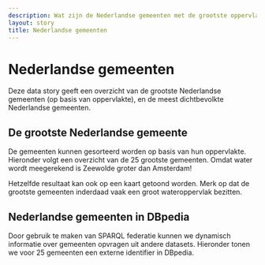 ```yaml
---
description: Wat zijn de Nederlandse gemeenten met de grootste oppervlakte?  En welke gemeenten hebben de meeste inwoners?
layout: story
title: Nederlandse gemeenten
---
```


<h1>Nederlandse gemeenten</h1>

<p>Deze data story geeft een overzicht van de grootste Nederlandse gemeenten (op basis van oppervlakte), en de meest dichtbevolkte Nederlandse gemeenten.</p>

<h2>De grootste Nederlandse gemeente</h2>

<p>De gemeenten kunnen gesorteerd worden op basis van hun oppervlakte.  Hieronder volgt een overzicht van de 25 grootste gemeenten.  Omdat water wordt meegerekend is Zeewolde groter dan Amsterdam!</p>

<query data-endpoint="https://data.pdok.nl/sparql"
       data-query-ref="grootste-gemeente.rq"
       data-output="gchart"
       data-config="http://0.0.0.0:4000/stories/gemeente/#query=prefix%20bag%3A%20%3Chttp%3A%2F%2Fbag.basisregistraties.overheid.nl%2Fdef%2Fbag%23%3E%0Aprefix%20begrip%3A%20%3Chttp%3A%2F%2Fbag.basisregistraties.overheid.nl%2Fid%2Fbegrip%2F%3E%0Aprefix%20geo%3A%20%3Chttp%3A%2F%2Fwww.opengis.net%2Font%2Fgeosparql%23%3E%0Aprefix%20geof%3A%20%3Chttp%3A%2F%2Fwww.opengis.net%2Fdef%2Ffunction%2Fgeosparql%2F%3E%0Aprefix%20rdfs%3A%20%3Chttp%3A%2F%2Fwww.w3.org%2F2000%2F01%2Frdf-schema%23%3E%0Aprefix%20uom%3A%20%3Chttp%3A%2F%2Fwww.opengis.net%2Fdef%2Fuom%2FOGC%2F1.0%2F%3E%0Aselect%20%3FgemeenteOppervlakte%20%3FgemeenteNaam%20%7B%0A%20%20%7B%0A%20%20%20%20select%20*%20%7B%0A%20%20%20%20%20%20%3Fgemeente%20bag%3AnaamWoonplaats%20%3FgemeenteNaam%20%3B%0A%20%20%20%20%20%20%20%20%20%20%20%20%20%20%20%20bag%3Astatus%20begrip%3AWoonplaatsAangewezen%20%3B%0A%20%20%20%20%20%20%20%20%20%20%20%20%20%20%20%20geo%3AhasGeometry%2Fgeo%3AasWKT%20%3FgemeenteWkt%20.%0A%20%20%20%20%20%20filter%20not%20exists%20%7B%0A%20%20%20%20%20%20%20%20%3Fgemeente%20rdfs%3AisDefinedBy%2Fbag%3AeindGeldigheid%20%3Feind%20%20.%0A%20%20%20%20%20%20%7D%0A%20%20%20%20%7D%0A%20%20%7D%0A%20%20bind(geof%3Aenvelope(%3FgemeenteWkt)%20as%20%3FgemeenteBoundingBox)%0A%20%20bind('%5EPOLYGON%5C%5Cs%5C%5C(%5C%5C((%5B0-9%5D*%5C%5C.%5B0-9%5D*)%5C%5Cs(%5B0-9%5D*%5C%5C.%5B0-9%5D*)%5C%5C%2C%5C%5Cs(%5B0-9%5D*%5C%5C.%5B0-9%5D*)%5C%5Cs(%5B0-9%5D*%5C%5C.%5B0-9%5D*)%5C%5C%2C%5C%5Cs(%5B0-9%5D*%5C%5C.%5B0-9%5D*)%5C%5Cs(%5B0-9%5D*%5C%5C.%5B0-9%5D*)%5C%5C%2C%5C%5Cs(%5B0-9%5D*%5C%5C.%5B0-9%5D*)%5C%5Cs(%5B0-9%5D*%5C%5C.%5B0-9%5D*).*%5C%5C)%5C%5C)%24'%20as%20%3Fregex)%0A%20%20bind(replace(str(%3FgemeenteBoundingBox)%2C%20%3Fregex%2C%20'%241')%20as%20%3Fx1)%0A%20%20bind(replace(str(%3FgemeenteBoundingBox)%2C%20%3Fregex%2C%20'%242')%20as%20%3Fy1)%0A%20%20bind(replace(str(%3FgemeenteBoundingBox)%2C%20%3Fregex%2C%20'%245')%20as%20%3Fx2)%0A%20%20bind(replace(str(%3FgemeenteBoundingBox)%2C%20%3Fregex%2C%20'%244')%20as%20%3Fy2)%0A%20%20bind(geof%3Adistance(%0A%20%20%20%20strdt(concat('Point%20('%2Cstr(%3Fx1)%2C'%20'%2Cstr(%3Fy1)%2C')')%2C%20geo%3AwktLiteral)%2C%0A%20%20%20%20strdt(concat('Point%20('%2Cstr(%3Fx2)%2C'%20'%2Cstr(%3Fy1)%2C')')%2C%20geo%3AwktLiteral)%2C%0A%20%20%20%20uom%3Ametre)%20as%20%3Fx)%0A%20%20bind(geof%3Adistance(%0A%20%20%20%20strdt(concat('Point%20('%2Cstr(%3Fx1)%2C'%20'%2Cstr(%3Fy1)%2C')')%2C%20geo%3AwktLiteral)%2C%0A%20%20%20%20strdt(concat('Point%20('%2Cstr(%3Fx1)%2C'%20'%2Cstr(%3Fy2)%2C')')%2C%20geo%3AwktLiteral)%2C%0A%20%20%20%20uom%3Ametre)%20as%20%3Fy)%0A%20%20bind(%3Fx%20*%20%3Fy%20as%20%3FgemeenteOppervlakte)%0A%7D%0Aorder%20by%20desc(%3FgemeenteOppervlakte)%0Alimit%2025%0A&endpoint=https%3A%2F%2Fdata.pdok.nl%2Fsparql&requestMethod=POST&tabTitle=Query&headers=%7B%7D&contentTypeConstruct=text%2Fturtle%2C*%2F*%3Bq%3D0.9&contentTypeSelect=application%2Fsparql-results%2Bjson%2C*%2F*%3Bq%3D0.9&outputFormat=gchart&outputSettings=%7B%22chartConfig%22%3A%7B%22dataTable%22%3A%7B%22cols%22%3A%5B%7B%22id%22%3A%22%22%2C%22label%22%3A%22gemeenteOppervlakte%22%2C%22pattern%22%3A%22%22%2C%22type%22%3A%22number%22%7D%2C%7B%22id%22%3A%22%22%2C%22label%22%3A%22gemeenteNaam%22%2C%22pattern%22%3A%22%22%2C%22type%22%3A%22string%22%7D%5D%2C%22rows%22%3A%5B%7B%22c%22%3A%5B%7B%22v%22%3A1241609138.6910195%2C%22p%22%3A%7B%7D%7D%2C%7B%22v%22%3A%22Lelystad%22%7D%5D%7D%2C%7B%22c%22%3A%5B%7B%22v%22%3A749256816.3050085%2C%22p%22%3A%7B%7D%7D%2C%7B%22v%22%3A%22Harlingen%22%7D%5D%7D%2C%7B%22c%22%3A%5B%7B%22v%22%3A680653363.5754341%2C%22p%22%3A%7B%7D%7D%2C%7B%22v%22%3A%22Almere%22%7D%5D%7D%2C%7B%22c%22%3A%5B%7B%22v%22%3A606767588.3636124%2C%22p%22%3A%7B%7D%7D%2C%7B%22v%22%3A%22Vlieland%22%7D%5D%7D%2C%7B%22c%22%3A%5B%7B%22v%22%3A589730519.004331%2C%22p%22%3A%7B%7D%7D%2C%7B%22v%22%3A%22West-Terschelling%22%7D%5D%7D%2C%7B%22c%22%3A%5B%7B%22v%22%3A549248804.8456281%2C%22p%22%3A%7B%7D%7D%2C%7B%22v%22%3A%22Warffum%22%7D%5D%7D%2C%7B%22c%22%3A%5B%7B%22v%22%3A472269682.7869555%2C%22p%22%3A%7B%7D%7D%2C%7B%22v%22%3A%22Zeewolde%22%7D%5D%7D%2C%7B%22c%22%3A%5B%7B%22v%22%3A406865507.9866302%2C%22p%22%3A%7B%7D%7D%2C%7B%22v%22%3A%22Amsterdam%22%7D%5D%7D%2C%7B%22c%22%3A%5B%7B%22v%22%3A394100325.89137703%2C%22p%22%3A%7B%7D%7D%2C%7B%22v%22%3A%22Oosterend%22%7D%5D%7D%2C%7B%22c%22%3A%5B%7B%22v%22%3A387189677.60611784%2C%22p%22%3A%7B%7D%7D%2C%7B%22v%22%3A%22Formerum%22%7D%5D%7D%2C%7B%22c%22%3A%5B%7B%22v%22%3A346992815.50879306%2C%22p%22%3A%7B%7D%7D%2C%7B%22v%22%3A%22Den%20Oever%22%7D%5D%7D%2C%7B%22c%22%3A%5B%7B%22v%22%3A342494390.1822642%2C%22p%22%3A%7B%7D%7D%2C%7B%22v%22%3A%22Wieringerwerf%22%7D%5D%7D%2C%7B%22c%22%3A%5B%7B%22v%22%3A327759246.02269155%2C%22p%22%3A%7B%7D%7D%2C%7B%22v%22%3A%22Makkum%22%7D%5D%7D%2C%7B%22c%22%3A%5B%7B%22v%22%3A324564980.982055%2C%22p%22%3A%7B%7D%7D%2C%7B%22v%22%3A%22Schiermonnikoog%22%7D%5D%7D%2C%7B%22c%22%3A%5B%7B%22v%22%3A318867910.3229161%2C%22p%22%3A%7B%7D%7D%2C%7B%22v%22%3A%22Dronten%22%7D%5D%7D%2C%7B%22c%22%3A%5B%7B%22v%22%3A288101004.6983224%2C%22p%22%3A%7B%7D%7D%2C%7B%22v%22%3A%22Medemblik%22%7D%5D%7D%2C%7B%22c%22%3A%5B%7B%22v%22%3A272727792.0836211%2C%22p%22%3A%7B%7D%7D%2C%7B%22v%22%3A%22De%20Cocksdorp%22%7D%5D%7D%2C%7B%22c%22%3A%5B%7B%22v%22%3A264575460.0930603%2C%22p%22%3A%7B%7D%7D%2C%7B%22v%22%3A%22Biddinghuizen%22%7D%5D%7D%2C%7B%22c%22%3A%5B%7B%22v%22%3A256128916.84254858%2C%22p%22%3A%7B%7D%7D%2C%7B%22v%22%3A%22Urk%22%7D%5D%7D%2C%7B%22c%22%3A%5B%7B%22v%22%3A249696807.28376466%2C%22p%22%3A%7B%7D%7D%2C%7B%22v%22%3A%22Delfzijl%22%7D%5D%7D%2C%7B%22c%22%3A%5B%7B%22v%22%3A241866059.98799965%2C%22p%22%3A%7B%7D%7D%2C%7B%22v%22%3A%22Swifterbant%22%7D%5D%7D%2C%7B%22c%22%3A%5B%7B%22v%22%3A231111417.17486167%2C%22p%22%3A%7B%7D%7D%2C%7B%22v%22%3A%22Zwolle%22%7D%5D%7D%2C%7B%22c%22%3A%5B%7B%22v%22%3A226168940.8365932%2C%22p%22%3A%7B%7D%7D%2C%7B%22v%22%3A%22Rotterdam%22%7D%5D%7D%2C%7B%22c%22%3A%5B%7B%22v%22%3A221961228.838857%2C%22p%22%3A%7B%7D%7D%2C%7B%22v%22%3A%22Dordrecht%22%7D%5D%7D%2C%7B%22c%22%3A%5B%7B%22v%22%3A213153529.26633477%2C%22p%22%3A%7B%7D%7D%2C%7B%22v%22%3A%22Enschede%22%7D%5D%7D%5D%7D%2C%22options%22%3A%7B%22annotations%22%3A%7B%22domain%22%3A%7B%7D%7D%2C%22legacyScatterChartLabels%22%3Atrue%2C%22isStacked%22%3Afalse%2C%22booleanRole%22%3A%22certainty%22%2C%22vAxes%22%3A%5B%7B%22minValue%22%3Anull%2C%22maxValue%22%3Anull%2C%22viewWindow%22%3Anull%2C%22viewWindowMode%22%3Anull%2C%22useFormatFromData%22%3Atrue%7D%2C%7B%22useFormatFromData%22%3Atrue%7D%5D%2C%22hAxis%22%3A%7B%22viewWindow%22%3A%7B%22max%22%3Anull%2C%22min%22%3Anull%7D%2C%22minValue%22%3Anull%2C%22maxValue%22%3Anull%2C%22useFormatFromData%22%3Atrue%7D%2C%22series%22%3A%7B%220%22%3A%7B%22hasAnnotations%22%3Atrue%7D%7D%2C%22legend%22%3A%22top%22%2C%22width%22%3A%22100%25%22%2C%22height%22%3A%22100%25%22%7D%2C%22state%22%3A%7B%7D%2C%22view%22%3A%7B%22columns%22%3A%5B%7B%22calc%22%3A%22emptyString%22%2C%22sourceColumn%22%3A0%2C%22type%22%3A%22string%22%7D%2C0%2C%7B%22sourceColumn%22%3A1%2C%22properties%22%3A%7B%22role%22%3A%22annotation%22%7D%2C%22label%22%3A%22gemeenteNaam%22%7D%5D%2C%22rows%22%3Anull%7D%2C%22isDefaultVisualization%22%3Afalse%2C%22chartType%22%3A%22BarChart%22%7D%7D">
</query>

<p>Hetzelfde resultaat kan ook op een kaart getoond worden.  Merk op
dat de grootste gemeenten inderdaad vaak een groot wateroppervlak
bezitten.</p>

<query data-endpoint="https://data.pdok.nl/sparql"
       data-output="geo"
       data-query-ref="grootste-gemeente-geo.rq">
</query>

<h2>Nederlandse gemeenten in DBpedia</h2>

<p>Door gebruik te maken van SPARQL federatie kunnen we dynamisch
informatie over gemeenten opvragen uit andere datasets.  Hieronder
tonen we voor 25 gemeenten een externe identifier in DBpedia.</p>

<query data-endpoint="https://data.pdok.nl/sparql"
       data-output="geo"
       data-query-ref="meest-dichtbevolkte-gemeente.rq">
</query>
